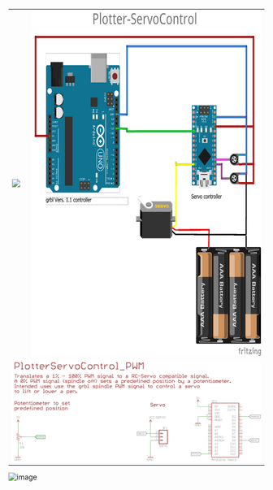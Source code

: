 <table><tr><td>
  <a href="https://youtube.com/shorts/oEGCnoH2Gzw" trget="_blank">
    <img src="https://github.com/svenhb/Plotter-ServoControl/assets/19973251/a6923b15-e752-4064-8564-ea3113afe6d5" height="680">
  </a>
</td>
<td>
<img src="https://github.com/svenhb/Plotter-ServoControl/blob/main/PlotterServoControl_PWM/ServoControl_PWM.png" height="680">
  
</td></tr>
<td colspan="2">
<img src="https://github.com/svenhb/Plotter-ServoControl/blob/main/PlotterServoControl_PWM/PlotterServoControl_PWM.png" >
  
</td>
</table>


![image](https://github.com/svenhb/Plotter-ServoControl/assets/19973251/a6923b15-e752-4064-8564-ea3113afe6d5)
